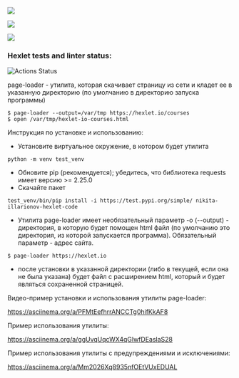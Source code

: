 <a href="https://codeclimate.com/github/Nikita-Illarionov/python-project-lvl3/maintainability"><img src="https://api.codeclimate.com/v1/badges/3f2999a606af6dbeef98/maintainability" /></a>

<a href="https://codeclimate.com/github/Nikita-Illarionov/python-project-lvl3/test_coverage"><img src="https://api.codeclimate.com/v1/badges/3f2999a606af6dbeef98/test_coverage" /></a>

<a href="https://github.com/Nikita-Illarionov/python-project-lvl3/actions"><img src="https://github.com/Nikita-Illarionov/python-project-lvl3/workflows/Travis_CI/badge.svg" /></a>

### Hexlet tests and linter status:
![Actions Status](https://github.com/Nikita-Illarionov/python-project-lvl3/workflows/hexlet-check/badge.svg)

page-loader - утилита, которая скачивает страницу из сети и кладет ее в указанную директорию (по умолчанию в директорию запуска программы)
~~~
$ page-loader --output=/var/tmp https://hexlet.io/courses
$ open /var/tmp/hexlet-io-courses.html
~~~

Инструкция по установке и использованию:
 - Установите виртуальное окружение, в котором будет утилита
~~~
python -m venv test_venv
~~~
 - Обновите pip (рекомендуется); убедитесь, что библиотека requests имеет версию >= 2.25.0
 - Скачайте пакет
~~~
test_venv/bin/pip install -i https://test.pypi.org/simple/ nikita-illarionov-hexlet-code
~~~
 - Утилита page-loader имеет необязательный параметр -o (--output) - директория, в которую будет помощен html файл (по умолчанию это директория, из которой запускается программа). Обязательный параметр - адрес сайта.
~~~
$ page-loader https://hexlet.io
~~~
 - после установки в указанной директории (либо в текущей, если она не была указана) будет файл с расширением html, который и будет являться сохраненной страницей.

Видео-пример установки и использования утилиты page-loader:

https://asciinema.org/a/PFMtEefhrrANCCTg0hifKkAF8

Пример использования утилиты:

https://asciinema.org/a/ggUvqUqcWX4qGlwfDEaslaS28

Пример использования утилиты с предупреждениями и исключениями:

https://asciinema.org/a/Mm2026Xq8935nfOEtVUxEDUAL
